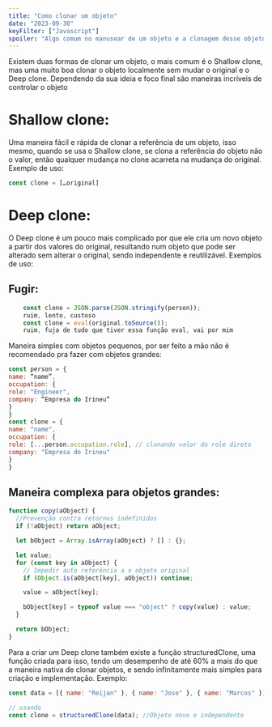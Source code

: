 ```yaml
---
title: "Como clonar um objeto"
date: "2023-09-30"
keyFilter: ["Javascript"]
spoiler: "Algo comum no manusear de um objeto e a clonagem desse objeto, para alterar e interagir com esse objeto de maneira que se tenha um callback"
---
```


Existem duas formas de clonar um objeto, o mais comum é o Shallow clone, mas uma muito boa clonar o objeto localmente sem mudar o original e o Deep clone. Dependendo da sua ideia e foco final são maneiras incríveis de controlar o objeto

# Shallow clone:

Uma maneira fácil e rápida de clonar a referência de um objeto, isso mesmo, quando se usa o Shallow clone, se clona a referência do objeto não o valor, então qualquer mudança no clone acarreta na mudança do original. Exemplo de uso:

```javascript
const clone = […original]
```

# Deep clone:

O Deep clone é um pouco mais complicado por que ele cria um novo objeto a partir dos valores do original, resultando num objeto que pode ser alterado sem alterar o original, sendo independente e reutilizável. Exemplos de uso:

## Fugir:

```javascript
    const clone = JSON.parse(JSON.stringify(person));
	ruim, lento, custoso
    const clone = eval(original.toSource());
	ruim, fuja de tudo que tiver essa função eval, vai por mim
```

Maneira simples com objetos pequenos, por ser feito a mão não é recomendado pra fazer com objetos grandes:

```javascript
const person = {
name: “name”,
occupation: {
role: "Engineer",
company: “Empresa do Irineu”
}
}
const clone = {
name: "name",
occupation: {
role: [...person.occupation.role], // clonando valor do role direto
company: "Empresa do Irineu"
}
}
```

## Maneira complexa para objetos grandes:

```javascript
function copy(aObject) {
  //Prevenção contra retornos indefinidos
  if (!aObject) return aObject;

  let bObject = Array.isArray(aObject) ? [] : {};

  let value;
  for (const key in aObject) {
    // Impedir auto referência a o objeto original
    if (Object.is(aObject[key], aObject)) continue;

    value = aObject[key];

    bObject[key] = typeof value === "object" ? copy(value) : value;
  }

  return bObject;
}
```

Para a criar um Deep clone também existe a função structuredClone, uma função criada para isso, tendo um desempenho de até 60% a mais do que a maneira nativa de clonar objetos, e sendo infinitamente mais simples para criação e implementação. Exemplo:

```javascript
const data = [{ name: "Reijan" }, { name: "Jose" }, { name: "Marcos" }];

// usando
const clone = structuredClone(data); //Objeto novo e independente
```
